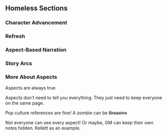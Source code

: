 ---
---
## Homeless Sections

### Character Advancement

### Refresh

### Aspect-Based Narration

### Story Arcs

### More About Aspects

Aspects are always true

Aspects don't need to tell you everything. They just need to keep everyone on the same page.

Pop culture references are fine! A zombie can be ~~Braaains~~

Not everyone can see every aspect! Or maybe, GM can keep their own notes hidden. Kellett as an example.
